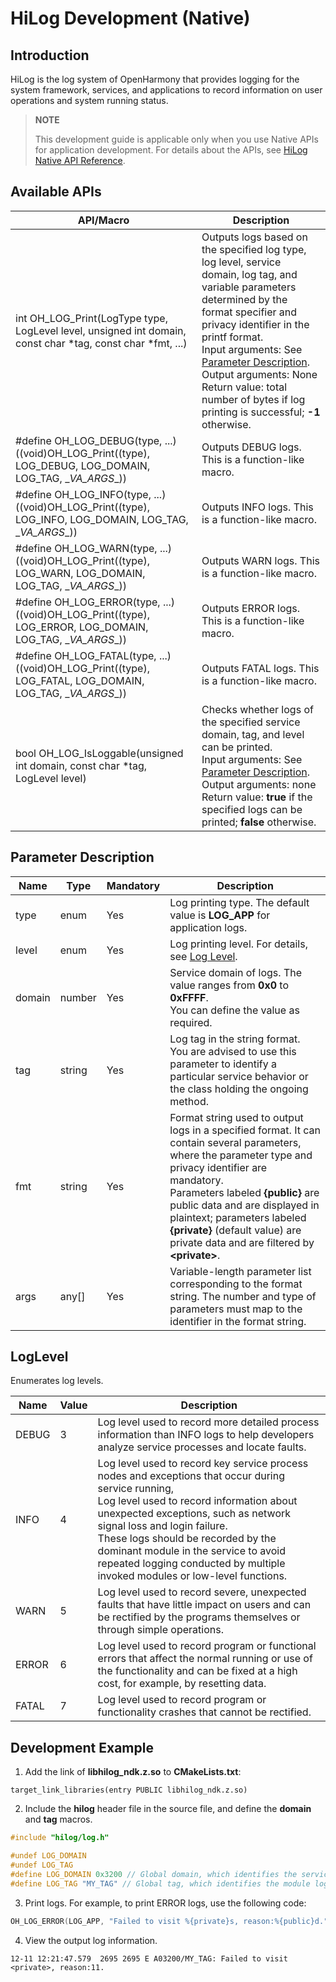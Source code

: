 # HiLog Development (Native)

## Introduction

HiLog is the log system of OpenHarmony that provides logging for the system framework, services, and applications to record information on user operations and system running status.

> **NOTE**
> 
> This development guide is applicable only when you use Native APIs for application development. For details about the APIs, see [HiLog Native API Reference](../reference/native-apis/_hi_log.md).

## Available APIs

| API/Macro| Description| 
| -------- | -------- |
| int OH_LOG_Print(LogType type, LogLevel level, unsigned int domain, const char *tag, const char *fmt, ...) | Outputs logs based on the specified log type, log level, service domain, log tag, and variable parameters determined by the format specifier and privacy identifier in the printf format.<br>Input arguments: See [Parameter Description](#parameter-description).<br>Output arguments: None<br>Return value: total number of bytes if log printing is successful; **-1** otherwise.| 
| #define OH_LOG_DEBUG(type, ...) ((void)OH_LOG_Print((type), LOG_DEBUG, LOG_DOMAIN, LOG_TAG, \__VA_ARGS__))| Outputs DEBUG logs. This is a function-like macro.| 
| #define OH_LOG_INFO(type, ...) ((void)OH_LOG_Print((type), LOG_INFO, LOG_DOMAIN, LOG_TAG, \__VA_ARGS__)) | Outputs INFO logs. This is a function-like macro.| 
| #define OH_LOG_WARN(type, ...) ((void)OH_LOG_Print((type), LOG_WARN, LOG_DOMAIN, LOG_TAG, \__VA_ARGS__)) | Outputs WARN logs. This is a function-like macro.| 
| #define OH_LOG_ERROR(type, ...) ((void)OH_LOG_Print((type), LOG_ERROR, LOG_DOMAIN, LOG_TAG, \__VA_ARGS__)) | Outputs ERROR logs. This is a function-like macro.| 
| #define OH_LOG_FATAL(type, ...) ((void)OH_LOG_Print((type), LOG_FATAL, LOG_DOMAIN, LOG_TAG, \__VA_ARGS__)) | Outputs FATAL logs. This is a function-like macro.| 
| bool OH_LOG_IsLoggable(unsigned int domain, const char *tag, LogLevel level) | Checks whether logs of the specified service domain, tag, and level can be printed.<br>Input arguments: See [Parameter Description](#parameter-description).<br>Output arguments: none<br>Return value: **true** if the specified logs can be printed; **false** otherwise.|

## Parameter Description

| Name| Type  | Mandatory| Description                                                        |
| ------ | ------ | ---- | ------------------------------------------------------------ |
| type   | enum   | Yes  | Log printing type. The default value is **LOG_APP** for application logs.|
| level  | enum   | Yes  | Log printing level. For details, see [Log Level](#loglevel).|
| domain | number | Yes  | Service domain of logs. The value ranges from **0x0** to **0xFFFF**.<br>You can define the value as required. |
| tag    | string | Yes  | Log tag in the string format. You are advised to use this parameter to identify a particular service behavior or the class holding the ongoing method.|
| fmt    | string | Yes  | Format string used to output logs in a specified format. It can contain several parameters, where the parameter type and privacy identifier are mandatory.<br>Parameters labeled **{public}** are public data and are displayed in plaintext; parameters labeled **{private}** (default value) are private data and are filtered by **\<private>**.|
| args   | any[]  | Yes  | Variable-length parameter list corresponding to the format string. The number and type of parameters must map to the identifier in the format string.|

## LogLevel

Enumerates log levels.

| Name |   Value  | Description                                                        |
| ----- | ------ | ------------------------------------------------------------ |
| DEBUG | 3      | Log level used to record more detailed process information than INFO logs to help developers analyze service processes and locate faults.|
| INFO  | 4      | Log level used to record key service process nodes and exceptions that occur during service running,<br>Log level used to record information about unexpected exceptions, such as network signal loss and login failure.<br>These logs should be recorded by the dominant module in the service to avoid repeated logging conducted by multiple invoked modules or low-level functions.|
| WARN  | 5      | Log level used to record severe, unexpected faults that have little impact on users and can be rectified by the programs themselves or through simple operations.|
| ERROR | 6      | Log level used to record program or functional errors that affect the normal running or use of the functionality and can be fixed at a high cost, for example, by resetting data.|
| FATAL | 7      | Log level used to record program or functionality crashes that cannot be rectified.

## Development Example

1. Add the link of **libhilog_ndk.z.so** to **CMakeLists.txt**:
```
target_link_libraries(entry PUBLIC libhilog_ndk.z.so)
```
2. Include the **hilog** header file in the source file, and define the **domain** and **tag** macros.
```c++
#include "hilog/log.h"
```

```c++
#undef LOG_DOMAIN
#undef LOG_TAG
#define LOG_DOMAIN 0x3200 // Global domain, which identifies the service domain.
#define LOG_TAG "MY_TAG" // Global tag, which identifies the module log tag.
```
3. Print logs. For example, to print ERROR logs, use the following code:
```c++
OH_LOG_ERROR(LOG_APP, "Failed to visit %{private}s, reason:%{public}d.", url, errno);
```
4. View the output log information.
```
12-11 12:21:47.579  2695 2695 E A03200/MY_TAG: Failed to visit <private>, reason:11.
```
